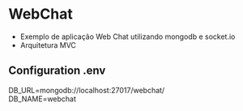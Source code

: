 # WebChat

- Exemplo de aplicação Web Chat utilizando mongodb e socket.io
- Arquitetura MVC

## Configuration .env

DB_URL=mongodb://localhost:27017/webchat/<br />
DB_NAME=webchat
